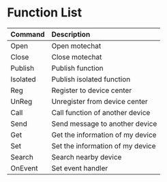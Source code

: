 # Function List

| **Command** | **Description** |
| :--- | :--- |
| Open | Open motechat |
| Close | Close motechat |
| Publish | Publish function |
| Isolated | Publish isolated function |
| Reg | Register to device center |
| UnReg | Unregister from device center |
| Call | Call function of another device |
| Send | Send message to another device |
| Get | Get the information of my device |
| Set | Set the information of my device |
| Search | Search nearby device |
| OnEvent | Set event handler |

